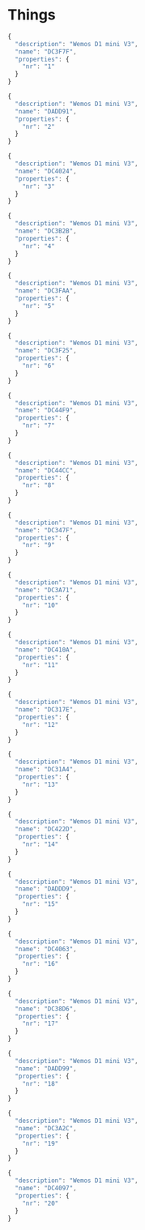 # Things

```javascript
{
  "description": "Wemos D1 mini V3",
  "name": "DC3F7F",
  "properties": {
    "nr": "1"
  }
}
```
```javascript
{
  "description": "Wemos D1 mini V3",
  "name": "DADD91",
  "properties": {
    "nr": "2"
  }
}
```
```javascript
{
  "description": "Wemos D1 mini V3",
  "name": "DC4024",
  "properties": {
    "nr": "3"
  }
}
```
```javascript
{
  "description": "Wemos D1 mini V3",
  "name": "DC3B2B",
  "properties": {
    "nr": "4"
  }
}
```
```javascript
{
  "description": "Wemos D1 mini V3",
  "name": "DC3FAA",
  "properties": {
    "nr": "5"
  }
}
```
```javascript
{
  "description": "Wemos D1 mini V3",
  "name": "DC3F25",
  "properties": {
    "nr": "6"
  }
}
```
```javascript
{
  "description": "Wemos D1 mini V3",
  "name": "DC44F9",
  "properties": {
    "nr": "7"
  }
}
```
```javascript
{
  "description": "Wemos D1 mini V3",
  "name": "DC44CC",
  "properties": {
    "nr": "8"
  }
}
```
```javascript
{
  "description": "Wemos D1 mini V3",
  "name": "DC347F",
  "properties": {
    "nr": "9"
  }
}
```
```javascript
{
  "description": "Wemos D1 mini V3",
  "name": "DC3A71",
  "properties": {
    "nr": "10"
  }
}
```
```javascript
{
  "description": "Wemos D1 mini V3",
  "name": "DC410A",
  "properties": {
    "nr": "11"
  }
}
```
```javascript
{
  "description": "Wemos D1 mini V3",
  "name": "DC317E",
  "properties": {
    "nr": "12"
  }
}
```
```javascript
{
  "description": "Wemos D1 mini V3",
  "name": "DC31A4",
  "properties": {
    "nr": "13"
  }
}
```
```javascript
{
  "description": "Wemos D1 mini V3",
  "name": "DC422D",
  "properties": {
    "nr": "14"
  }
}
```
```javascript
{
  "description": "Wemos D1 mini V3",
  "name": "DADDD9",
  "properties": {
    "nr": "15"
  }
}
```
```javascript
{
  "description": "Wemos D1 mini V3",
  "name": "DC4063",
  "properties": {
    "nr": "16"
  }
}
```
```javascript
{
  "description": "Wemos D1 mini V3",
  "name": "DC38D6",
  "properties": {
    "nr": "17"
  }
}
```
```javascript
{
  "description": "Wemos D1 mini V3",
  "name": "DADD99",
  "properties": {
    "nr": "18"
  }
}
```
```javascript
{
  "description": "Wemos D1 mini V3",
  "name": "DC3A2C",
  "properties": {
    "nr": "19"
  }
}
```
```javascript
{
  "description": "Wemos D1 mini V3",
  "name": "DC4097",
  "properties": {
    "nr": "20"
  }
}
```
